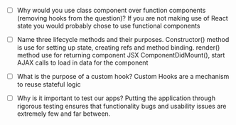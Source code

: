- [ ] Why would you use class component over function components (removing hooks from the question)?
      If you are not making use of React state you would probably chose to use functional components

- [ ] Name three lifecycle methods and their purposes.
      Constructor() method is use for setting up state, creating refs and method binding.
      render() method use for returning component JSX
      ComponentDidMount(), start AJAX calls to load in data for the component

- [ ] What is the purpose of a custom hook?
      Custom Hooks are a mechanism to reuse stateful logic

- [ ] Why is it important to test our apps?
      Putting the application through rigorous testing ensures that functionality bugs and usability issues are extremely few and far between.
